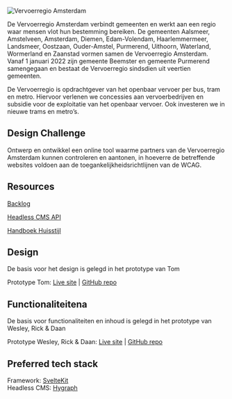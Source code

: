 ![Vervoerregio Amsterdam](https://user-images.githubusercontent.com/1061632/191292939-24d4ffc0-51da-44b2-9317-981b0a436e15.png)


De Vervoerregio Amsterdam verbindt gemeenten en werkt aan een regio waar mensen vlot hun bestemming bereiken. De gemeenten Aalsmeer, Amstelveen, Amsterdam, Diemen, Edam-Volendam, Haarlemmermeer, Landsmeer, Oostzaan, Ouder-Amstel, Purmerend, Uithoorn, Waterland, Wormerland en Zaanstad vormen samen de Vervoerregio Amsterdam. Vanaf 1 januari 2022 zijn gemeente Beemster en gemeente Purmerend samengegaan en bestaat de Vervoerregio sindsdien uit veertien gemeenten. 

De Vervoerregio is opdrachtgever van het openbaar vervoer per bus, tram en metro. Hiervoor verlenen we concessies aan vervoerbedrijven en subsidie voor de exploitatie van het openbaar vervoer. Ook investeren we in nieuwe trams en metro’s.

## Design Challenge
Ontwerp en ontwikkel een online tool waarme partners van de Vervoerregio Amsterdam kunnen controleren en aantonen, in hoeverre de betreffende websites voldoen aan de toegankelijkheidsrichtlijnen van de WCAG. 

## Resources

[Backlog](https://github.com/orgs/fdnd-agency/projects/8/views/1?visibleFields=%5B%22Title%22%2C%22Assignees%22%2C%22Status%22%2C%22Labels%22%5D)

<!--[Sprintplanning Miro Board](https://miro.com/app/board/uXjVPhXSEn0=/?share_link_id=694598263794)-->

[Headless CMS API](https://app.hygraph.com/87ee9d0aec0041dda6d11564cc26f08b/master)

[Handboek Huisstijl](https://github.com/fdnd-agency/vervoerregio-amsterdam/blob/main/Vervoerregio%20Handboek_Huisstijl%202021.pdf)  
 
## Design
De basis voor het design is gelegd in het prototype van Tom  

Prototype Tom: [Live site](https://dull-cyan-seagull-hose.cyclic.app/) | [GitHub repo](https://github.com/tom-2810/the-web-is-for-everyone-interactive-functionality)  

## Functionaliteitena
De basis voor functionaliteiten en inhoud is gelegd in het prototype van Wesley, Rick & Daan

Prototype Wesley, Rick & Daan: [Live site](https://vervoerregio-amsterdam-sprint11.adaptable.app/) | [GitHub repo](https://github.com/WesleySchorel/connecting-people-realtime-web-app)  

## Preferred tech stack

Framework: [SvelteKit](https://kit.svelte.dev/)   
Headless CMS: [Hygraph](https://hygraph.com/)



